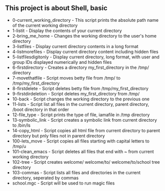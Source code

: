 ## This project is about Shell, basic

+ 0-current_working_directory - This script prints the absolute path name of the current working directory
+ 1-listit - Display the contents of your current directory
+ 2-bring_me_home - Changes the working directory to the user's home directory
+ 3-listfiles - Display current directory contents in a long format
+ 4-listmorefiles - Display current directory content including hidden files
+ 5-listfilesdigitonly - Display current directory, long format, with user and group IDs displayed numerically and hidden files
+ 6-firstdirectory - Creates a directory my_first_directory in the /tmp/ directory
+ 7-movethatfile - Script moves betty file from /tmp/ to /tmp/my_first_directory
+ 8-firstdelete - Script deletes betty file from /tmp/my_first_directory
+ 9-firstdirdeletion - Script deletes my_first_directory from /tmp/
+ 10-back - Script changes the working directory to the previous one
+ 11-lists - Script list all files in the current directory, parent directory, /boot directory in that order
+ 12-file_type - Script prints the type of file, iamafile in /tmp directory
+ 13-symbolic_link - Script creates a symbolic link from current directory to /bin/ls
+ 14-copy_html - Script copies all html file from current directory to parent directory but pnly files not in parent directory
+ 100-lets_move - Script copies all files starting with capital letters to /tmp/u
+ 101-clean_emacs - Script deletes all files that end with ~ from current working directory
+ 102-tree - Script creates welcome/ welcome/to/ welcome/to/school tree directory
+ 103-commas - Script lists all files and directories in the current directory, seperated by commas
+ school.mgc - Script will be used to run magic files
